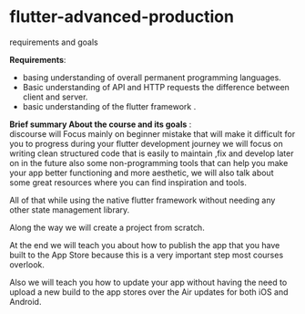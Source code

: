 # flutter-advanced-production

requirements and goals

**Requirements**:  

 - basing understanding of overall permanent programming languages.
 -  Basic understanding of API and HTTP requests the difference between
   client and server.
 - basic understanding of the flutter framework .
   

**Brief summary About the course and its goals** :  
discourse will Focus mainly on beginner mistake that will make it difficult for you to progress during your flutter development journey we will focus on writing clean structured code that is easily to maintain ,fix and develop later on in the future also some non-programming tools that can help you make your app better functioning and more aesthetic, we will also talk about some great resources where you can find inspiration and tools.  
  
All of that while using the native flutter framework without needing any other state management library.  
  
Along the way we will create a project from scratch.  
  
At the end we will teach you about how to publish the app that you have built to the App Store because this is a very important step most courses overlook.  
  
Also we will teach you how to update your app without having the need to upload a new build to the app stores over the Air updates for both iOS and Android.
